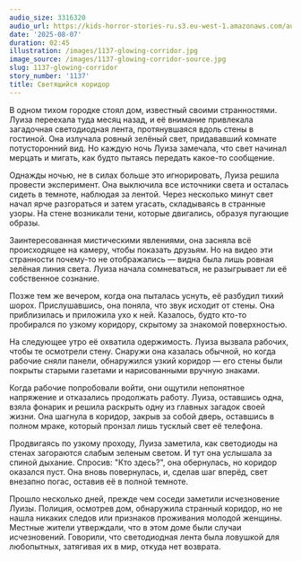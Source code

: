 ```yaml
---
audio_size: 3316320
audio_url: https://kids-horror-stories-ru.s3.eu-west-1.amazonaws.com/audio/1137-glowing-corridor.mp3
date: '2025-08-07'
duration: 02:45
illustration: /images/1137-glowing-corridor.jpg
image_source: /images/1137-glowing-corridor-source.jpg
slug: 1137-glowing-corridor
story_number: '1137'
title: Светящийся коридор
---
```


В одном тихом городке стоял дом, известный своими странностями. Луиза переехала туда месяц назад, и её внимание привлекала загадочная светодиодная лента, протянувшаяся вдоль стены в гостиной. Она излучала ровный зелёный свет, придававший комнате потусторонний вид. Но каждую ночь Луиза замечала, что свет начинал мерцать и мигать, как будто пытаясь передать какое-то сообщение.

Однажды ночью, не в силах больше это игнорировать, Луиза решила провести эксперимент. Она выключила все источники света и осталась сидеть в темноте, наблюдая за лентой. Через несколько минут свет начал ярче разгораться и затем угасать, складываясь в странные узоры. На стене возникали тени, которые двигались, образуя пугающие образы.

Заинтересованная мистическими явлениями, она засняла всё происходящее на камеру, чтобы показать друзьям. Но на видео эти странности почему-то не отображались — видна была лишь ровная зелёная линия света. Луиза начала сомневаться, не разыгрывает ли её собственное сознание.

Позже тем же вечером, когда она пыталась уснуть, её разбудил тихий шорох. Прислушавшись, она поняла, что звук исходит от стены. Она приблизилась и приложила ухо к ней. Казалось, будто кто-то пробирался по узкому коридору, скрытому за знакомой поверхностью.

На следующее утро её охватила одержимость. Луиза вызвала рабочих, чтобы те осмотрели стену. Снаружи она казалась обычной, но когда рабочие сняли панели, обнаружился узкий коридор — его стены были покрыты старыми газетами и нарисованными вручную знаками.

Когда рабочие попробовали войти, они ощутили непонятное напряжение и отказались продолжать работу. Луиза, оставшись одна, взяла фонарик и решила раскрыть одну из главных загадок своей жизни. Она шагнула в коридор, закрыв за собой дверь, оставшись в полном мраке, который пронзал лишь тусклый свет её телефона.

Продвигаясь по узкому проходу, Луиза заметила, как светодиоды на стенах загораются слабым зеленым светом. И тут она услышала за спиной дыхание. Спросив: "Кто здесь?", она обернулась, но коридор оказался пуст. Она вновь повернулась, и, сделав шаг вперёд, свет внезапно погас, оставив её в полной темноте.

Прошло несколько дней, прежде чем соседи заметили исчезновение Луизы. Полиция, осмотрев дом, обнаружила странный коридор, но не нашла никаких следов или признаков проживания молодой женщины. Местные жители утверждали, что в этом доме были случаи исчезновений. Говорили, что светодиодная лента была ловушкой для любопытных, затягивая их в мир, откуда нет возврата.